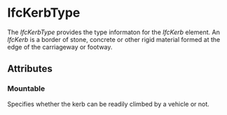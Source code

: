 # IfcKerbType

The _IfcKerbType_ provides the type informaton for the _IfcKerb_ element.
An _IfcKerb_ is a border of stone, concrete or other rigid material formed at the edge of the carriageway or footway.

## Attributes

### Mountable
Specifies whether the kerb can be readily climbed by a vehicle or not.
